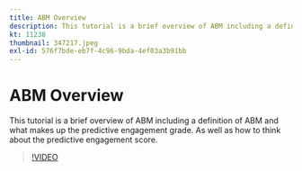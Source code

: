 ```yaml
---
title: ABM Overview
description: This tutorial is a brief overview of ABM including a definition of ABM and what makes up the predictive engagement grade. As well as how to think about the predictive engagement score.
kt: 11238
thumbnail: 347217.jpeg
exl-id: 576f7bde-eb7f-4c96-9bda-4ef03a3b91bb
---
```

# ABM Overview

This tutorial is a brief overview of ABM including a definition of ABM and what makes up the predictive engagement grade. As well as how to think about the predictive engagement score.

>[!VIDEO](https://video.tv.adobe.com/v/347217/?quality=12&learn=on)
